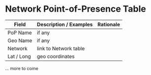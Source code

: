 Network Point-of-Presence Table
===============================

| Field | Description / Examples | Rationale |
| --- | --- | --- |
|PoP Name|	if any || 
|Geo Name| if any  ||
|Network|	link to Network table||
|Lat / Long | geo coordinates ||	
... more to come	
